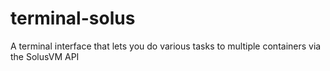 terminal-solus
==============

A terminal interface that lets you do various tasks to multiple containers via the SolusVM API
